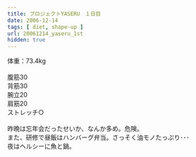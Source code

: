 ```yaml
---
title: プロジェクトYASERU　１日目
date: 2006-12-14
tags: [ diet, shape-up ]
url: 20061214_yaseru_1st
hidden: true
---
```

体重：73.4kg<br />
<br />
腹筋30<br />
背筋30<br />
腕立20<br />
肩筋20<br />
ストレッチ○<br />
<br />
昨晩は忘年会だったせいか、なんか多め。危険。<br />
また、研修で昼飯はハンバーグ弁当。さっそく油モノたっぷり･･･<br />
夜はヘルシーに魚と鍋。
